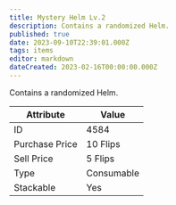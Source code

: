 ```yaml
---
title: Mystery Helm Lv.2
description: Contains a randomized Helm.
published: true
date: 2023-09-10T22:39:01.000Z
tags: items
editor: markdown
dateCreated: 2023-02-16T00:00:00.000Z
---
```


Contains a randomized Helm.

|Attribute|Value|
|-|-|
|ID|4584|
|Purchase Price|10 Flips|
|Sell Price|5 Flips|
|Type|Consumable|
|Stackable|Yes|

